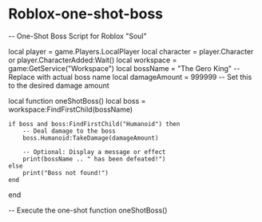 # Roblox-one-shot-boss
-- One-Shot Boss Script for Roblox "Soul"

local player = game.Players.LocalPlayer
local character = player.Character or player.CharacterAdded:Wait()
local workspace = game:GetService("Workspace")
local bossName = "The Gero King" -- Replace with actual boss name
local damageAmount = 999999 -- Set this to the desired damage amount

local function oneShotBoss()
    local boss = workspace:FindFirstChild(bossName)

    if boss and boss:FindFirstChild("Humanoid") then
        -- Deal damage to the boss
        boss.Humanoid:TakeDamage(damageAmount)

        -- Optional: Display a message or effect
        print(bossName .. " has been defeated!")
    else
        print("Boss not found!")
    end
end

-- Execute the one-shot function
oneShotBoss()
